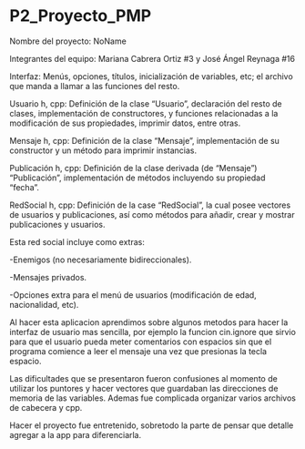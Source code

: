 # P2_Proyecto_PMP
Nombre del proyecto: NoName

Integrantes del equipo: Mariana Cabrera Ortiz #3 y José Ángel Reynaga #16

Interfaz: Menús, opciones, títulos, inicialización de variables, etc; el archivo que manda a llamar a las funciones del resto.

Usuario h, cpp: Definición de la clase “Usuario”, declaración del resto de clases, implementación de constructores, y funciones relacionadas a la modificación de sus propiedades, imprimir datos, entre otras.

Mensaje h, cpp: Definición de la clase “Mensaje”, implementación de su constructor y un método para imprimir instancias.

Publicación h, cpp: Definición de la clase derivada (de “Mensaje”) “Publicación”, implementación de métodos incluyendo su propiedad “fecha”.

RedSocial h, cpp: Definición de la case “RedSocial”, la cual posee vectores de usuarios y publicaciones, así como métodos para añadir, crear y mostrar publicaciones y usuarios.

Esta red social incluye como extras:

-Enemigos (no necesariamente bidireccionales).

-Mensajes privados.

-Opciones extra para el menú de usuarios (modificación de edad, nacionalidad, etc).



Al hacer esta aplicacion aprendimos sobre algunos metodos para hacer la interfaz de usuario mas sencilla, por ejemplo la funcion cin.ignore que sirvio para que el usuario pueda meter comentarios con espacios sin que el programa comience a leer el mensaje una vez que presionas la tecla espacio.

Las dificultades que se presentaron fueron confusiones al momento de utilizar los puntores y hacer vectores que guardaban las direcciones de memoria de las variables. Ademas fue complicada organizar varios archivos de cabecera y cpp.

Hacer el proyecto fue entretenido, sobretodo la parte de pensar que detalle agregar a la app para diferenciarla.

